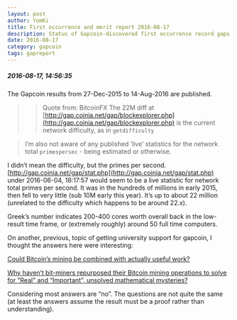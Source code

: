 ```yaml
---
layout: post
author: YomKi
title: First occurrence and merit report 2016-08-17
description: Status of Gapcoin-discovered first occurrence record gaps and merit improvements submitted to the Prime gap list
date: 2016-08-17
category: gapcoin
tags: gapreport
---
```


##### 2016-08-17, 14:56:35

The Gapcoin results from 27-Dec-2015 to 14-Aug-2016 are published.

> > Quote from: BitcoinFX The 22M diff at [http://gap.coinia.net/gap/blockexplorer.php](http://gap.coinia.net/gap/blockexplorer.php) is the current network difficulty, as in `getdifficulty`

> I’m also not aware of any published ’live’ statistics for the network total `primespersec` - being estimated or otherwise.

I didn’t mean the difficulty, but the primes per second. [http://gap.coinia.net/gap/stat.php](http://gap.coinia.net/gap/stat.php) under 2016-06-04, 18:17:57  would seem to be a live statistic for network total primes per second. It was in the hundreds of millions in early 2015, then fell to very little (sub 10M early this year). It’s up to about 22 million (unrelated to the difficulty which happens to be around 22.x).

Greek’s number indicates 200-400 cores worth overall back in the low-result time frame, or (extremely roughly) around 50 full time computers.

On another, previous, topic of getting university support for gapcoin, I thought the answers here were interesting:

[Could Bitcoin’s mining be combined with actually useful work?](https://www.quora.com/Could-Bitcoins-mining-be-combined-with-actually-useful-work)

[Why haven’t bit-miners repurposed their Bitcoin mining operations to solve for “Real” and “Important”, unsolved mathematical mysteries?](https://www.quora.com/Why-havent-bit-miners-repurposed-their-Bitcoin-mining-operations-to-solve-for-%E2%80%9CReal%E2%80%9D-and-%E2%80%9CImportant%E2%80%9D-unsolved-mathematical-mysteries)

Considering most answers are “no”. The questions are not quite the same (at least the answers assume the result must be a proof rather than understanding).
